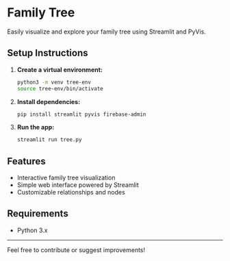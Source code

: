 # Family Tree

Easily visualize and explore your family tree using Streamlit and PyVis.

## Setup Instructions

1. **Create a virtual environment:**
    ```bash
    python3 -m venv tree-env
    source tree-env/bin/activate
    ```

2. **Install dependencies:**
    ```bash
    pip install streamlit pyvis firebase-admin
    ```

3. **Run the app:**
    ```bash
    streamlit run tree.py
    ```

## Features

- Interactive family tree visualization
- Simple web interface powered by Streamlit
- Customizable relationships and nodes

## Requirements

- Python 3.x

---

Feel free to contribute or suggest improvements!